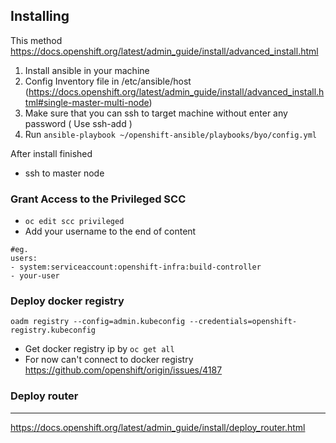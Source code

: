Installing
---
This method https://docs.openshift.org/latest/admin_guide/install/advanced_install.html

1. Install ansible in your machine
1. Config Inventory file in /etc/ansible/host (https://docs.openshift.org/latest/admin_guide/install/advanced_install.html#single-master-multi-node)
1. Make sure that you can ssh to target machine without enter any password ( Use ssh-add )
1. Run `ansible-playbook ~/openshift-ansible/playbooks/byo/config.yml`

After install finished
- ssh to master node

### Grant Access to the Privileged SCC
- `oc edit scc privileged`
- Add your username to the end of content
```
#eg.
users:
- system:serviceaccount:openshift-infra:build-controller
- your-user
```




### Deploy docker registry
```
oadm registry --config=admin.kubeconfig --credentials=openshift-registry.kubeconfig 
```
- Get docker registry ip by `oc get all`
- For now can't connect to docker registry https://github.com/openshift/origin/issues/4187


### Deploy router
---
https://docs.openshift.org/latest/admin_guide/install/deploy_router.html
